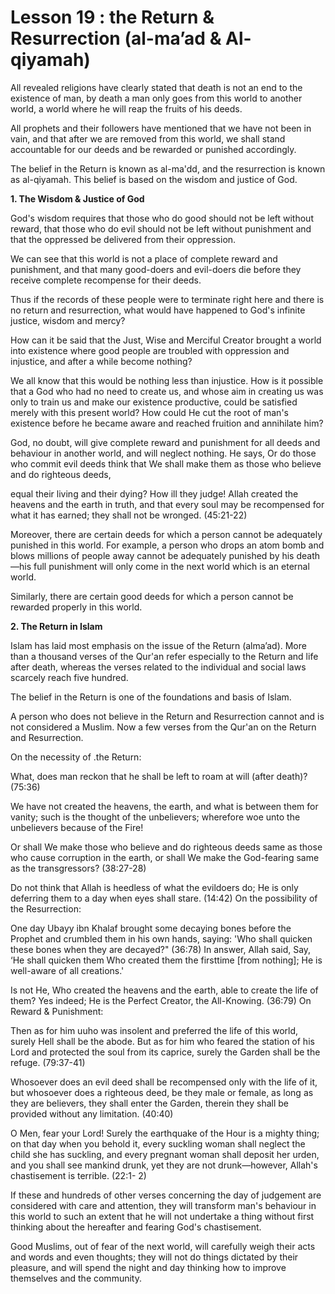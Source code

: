 Lesson 19 : the Return & Resurrection (al-ma’ad & Al-qiyamah)
=============================================================

All revealed religions have clearly stated that death is not an end to
the existence of man, by death a man only goes from this world to
another world, a world where he will reap the fruits of his deeds.

All prophets and their followers have mentioned that we have not been
in vain, and that after we are removed from this world, we shall stand
accountable for our deeds and be rewarded or punished accordingly.

The belief in the Return is known as al-ma'dd, and the resurrection is
known as al-qiyamah. This belief is based on the wisdom and justice of
God.

**1. The Wisdom & Justice of God**

God's wisdom requires that those who do good should not be left without
reward, that those who do evil should not be left without punishment and
that the oppressed be delivered from their oppression.

We can see that this world is not a place of complete reward and
punishment, and that many good-doers and evil-doers die before they
receive complete recompense for their deeds.

Thus if the records of these people were to terminate right here and
there is no return and resurrection, what would have happened to God's
infinite justice, wisdom and mercy?

How can it be said that the Just, Wise and Merciful Creator brought a
world into existence where good people are troubled with oppression and
injustice, and after a while become nothing?

We all know that this would be nothing less than injustice. How is it
possible that a God who had no need to create us, and whose aim in
creating us was only to train us and make our existence productive,
could be satisfied merely with this present world? How could He cut the
root of man's existence before he became aware and reached fruition and
annihilate him?

God, no doubt, will give complete reward and punishment for all deeds
and behaviour in another world, and will neglect nothing. He says, Or do
those who commit evil deeds think that We shall make them as those who
believe and do righteous deeds,

equal their living and their dying? How ill they judge! Allah created
the heavens and the earth in truth, and that every soul may be
recompensed for what it has earned; they shall not be wronged.
(45:21-22)

Moreover, there are certain deeds for which a person cannot be
adequately punished in this world. For example, a person who drops an
atom bomb and blows millions of people away cannot be adequately
punished by his death—his full punishment will only come in the next
world which is an eternal world.

Similarly, there are certain good deeds for which a person cannot be
rewarded properly in this world.

**2. The Return in Islam**

Islam has laid most emphasis on the issue of the Return (alma’ad). More
than a thousand verses of the Qur'an refer especially to the Return and
life after death, whereas the verses related to the individual and
social laws scarcely reach five hundred.

The belief in the Return is one of the foundations and basis of
Islam.

A person who does not believe in the Return and Resurrection cannot and
is not considered a Muslim. Now a few verses from the Qur'an on the
Return and Resurrection.

On the necessity of .the Return:

What, does man reckon that he shall be left to roam at will (after
death)? (75:36)

We have not created the heavens, the earth, and what is between them
for vanity; such is the thought of the unbelievers; wherefore woe unto
the unbelievers because of the Fire!

Or shall We make those who believe and do righteous deeds same as those
who cause corruption in the earth, or shall We make the God-fearing same
as the transgressors? (38:27-28)

Do not think that Allah is heedless of what the evildoers do; He is
only deferring them to a day when eyes shall stare. (14:42) On the
possibility of the Resurrection:

One day Ubayy ibn Khalaf brought some decaying bones before the Prophet
and crumbled them in his own hands, saying: 'Who shall quicken these
bones when they are decayed?" (36:78) In answer, Allah said, Say, ‘He
shall quicken them Who created them the firsttime [from nothing]; He is
well-aware of all creations.'

Is not He, Who created the heavens and the earth, able to create the
life of them? Yes indeed; He is the Perfect Creator, the All-Knowing.
(36:79) On Reward & Punishment:

Then as for him uuho was insolent and preferred the life of this world,
surely Hell shall be the abode. But as for him who feared the station of
his Lord and protected the soul from its caprice, surely the Garden
shall be the refuge. (79:37-41)

Whosoever does an evil deed shall be recompensed only with the life of
it, but whosoever does a righteous deed, be they male or female, as long
as they are believers, they shall enter the Garden, therein they shall
be provided without any limitation. (40:40)

O Men, fear your Lord! Surely the earthquake of the Hour is a mighty
thing; on that day when you behold it, every suckling woman shall
neglect the child she has suckling, and every pregnant woman shall
deposit her urden, and you shall see mankind drunk, yet they are not
drunk—however, Allah's chastisement is terrible. (22:1- 2)

If these and hundreds of other verses concerning the day of judgement
are considered with care and attention, they will transform man's
behaviour in this world to such an extent that he will not undertake a
thing without first thinking about the hereafter and fearing God's
chastisement.

Good Muslims, out of fear of the next world, will carefully weigh their
acts and words and even thoughts; they will not do things dictated by
their pleasure, and will spend the night and day thinking how to improve
themselves and the community.


